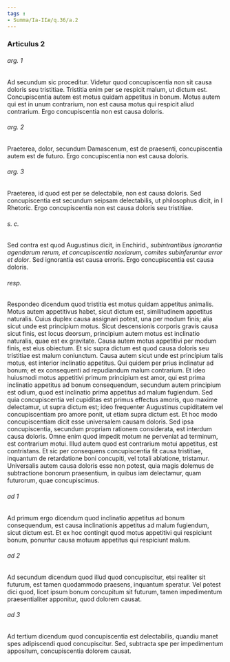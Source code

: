 ```yaml
---
tags : 
- Summa/Ia-IIæ/q.36/a.2
---
```


### Articulus 2

###### arg. 1
Ad secundum sic proceditur. Videtur quod concupiscentia non sit causa doloris seu tristitiae. Tristitia enim per se respicit malum, ut dictum est. Concupiscentia autem est motus quidam appetitus in bonum. Motus autem qui est in unum contrarium, non est causa motus qui respicit aliud contrarium. Ergo concupiscentia non est causa doloris.

###### arg. 2
Praeterea, dolor, secundum Damascenum, est de praesenti, concupiscentia autem est de futuro. Ergo concupiscentia non est causa doloris.

###### arg. 3
Praeterea, id quod est per se delectabile, non est causa doloris. Sed concupiscentia est secundum seipsam delectabilis, ut philosophus dicit, in I Rhetoric. Ergo concupiscentia non est causa doloris seu tristitiae.

###### s. c.
Sed contra est quod Augustinus dicit, in Enchirid., *subintrantibus ignorantia agendarum rerum, et concupiscentia noxiarum, comites subinferuntur error et dolor*. Sed ignorantia est causa erroris. Ergo concupiscentia est causa doloris.

###### resp.
Respondeo dicendum quod tristitia est motus quidam appetitus animalis. Motus autem appetitivus habet, sicut dictum est, similitudinem appetitus naturalis. Cuius duplex causa assignari potest, una per modum finis; alia sicut unde est principium motus. Sicut descensionis corporis gravis causa sicut finis, est locus deorsum, principium autem motus est inclinatio naturalis, quae est ex gravitate. Causa autem motus appetitivi per modum finis, est eius obiectum. Et sic supra dictum est quod causa doloris seu tristitiae est malum coniunctum. Causa autem sicut unde est principium talis motus, est interior inclinatio appetitus. Qui quidem per prius inclinatur ad bonum; et ex consequenti ad repudiandum malum contrarium. Et ideo huiusmodi motus appetitivi primum principium est amor, qui est prima inclinatio appetitus ad bonum consequendum, secundum autem principium est odium, quod est inclinatio prima appetitus ad malum fugiendum. Sed quia concupiscentia vel cupiditas est primus effectus amoris, quo maxime delectamur, ut supra dictum est; ideo frequenter Augustinus cupiditatem vel concupiscentiam pro amore ponit, ut etiam supra dictum est. Et hoc modo concupiscentiam dicit esse universalem causam doloris. Sed ipsa concupiscentia, secundum propriam rationem considerata, est interdum causa doloris. Omne enim quod impedit motum ne perveniat ad terminum, est contrarium motui. Illud autem quod est contrarium motui appetitus, est contristans. Et sic per consequens concupiscentia fit causa tristitiae, inquantum de retardatione boni concupiti, vel totali ablatione, tristamur. Universalis autem causa doloris esse non potest, quia magis dolemus de subtractione bonorum praesentium, in quibus iam delectamur, quam futurorum, quae concupiscimus.

###### ad 1
Ad primum ergo dicendum quod inclinatio appetitus ad bonum consequendum, est causa inclinationis appetitus ad malum fugiendum, sicut dictum est. Et ex hoc contingit quod motus appetitivi qui respiciunt bonum, ponuntur causa motuum appetitus qui respiciunt malum.

###### ad 2
Ad secundum dicendum quod illud quod concupiscitur, etsi realiter sit futurum, est tamen quodammodo praesens, inquantum speratur. Vel potest dici quod, licet ipsum bonum concupitum sit futurum, tamen impedimentum praesentialiter apponitur, quod dolorem causat.

###### ad 3
Ad tertium dicendum quod concupiscentia est delectabilis, quandiu manet spes adipiscendi quod concupiscitur. Sed, subtracta spe per impedimentum appositum, concupiscentia dolorem causat.


